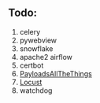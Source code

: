 ## Todo:

1.  celery
2.  pywebview
3.  snowflake
4.  apache2 airflow
5.  certbot
6.  [PayloadsAllTheThings](https://github.com/swisskyrepo/PayloadsAllTheThings/tree/master)
7.  [Locust](https://locust.io/)
8.  watchdog
